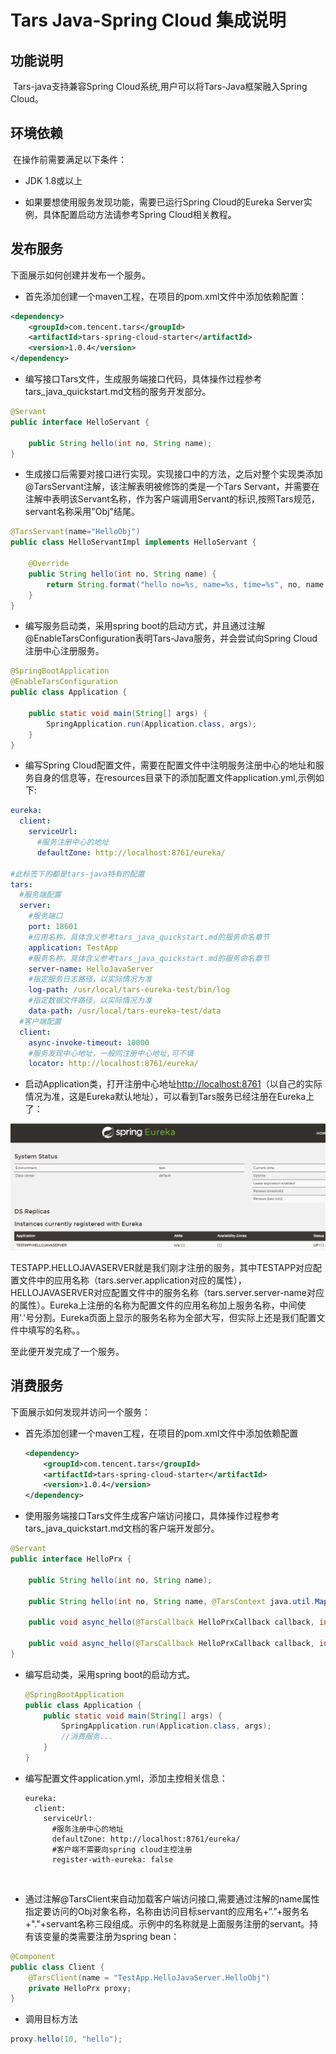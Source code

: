 # Tars Java-Spring Cloud 集成说明

## 功能说明

​       Tars-java支持兼容Spring Cloud系统,用户可以将Tars-Java框架融入Spring Cloud。

## 环境依赖

​       在操作前需要满足以下条件：

- JDK 1.8或以上

- 如果要想使用服务发现功能，需要已运行Spring Cloud的Eureka Server实例，具体配置启动方法请参考Spring Cloud相关教程。

## 发布服务

  下面展示如何创建并发布一个服务。

- 首先添加创建一个maven工程，在项目的pom.xml文件中添加依赖配置：

```xml
<dependency>
    <groupId>com.tencent.tars</groupId>
    <artifactId>tars-spring-cloud-starter</artifactId>
    <version>1.0.4</version>
</dependency>
```

- 编写接口Tars文件，生成服务端接口代码，具体操作过程参考tars_java_quickstart.md文档的服务开发部分。

```java
@Servant
public interface HelloServant {

	public String hello(int no, String name);          
}
```

- 生成接口后需要对接口进行实现。实现接口中的方法，之后对整个实现类添加@TarsServant注解，该注解表明被修饰的类是一个Tars Servant，并需要在注解中表明该Servant名称，作为客户端调用Servant的标识,按照Tars规范，servant名称采用"Obj"结尾。

```java
@TarsServant(name="HelloObj")
public class HelloServantImpl implements HelloServant {

    @Override
    public String hello(int no, String name) {
        return String.format("hello no=%s, name=%s, time=%s", no, name,     System.currentTimeMillis());
    }
}
```

- 编写服务启动类，采用spring boot的启动方式，并且通过注解@EnableTarsConfiguration表明Tars-Java服务，并会尝试向Spring Cloud注册中心注册服务。


```java
@SpringBootApplication
@EnableTarsConfiguration
public class Application {

    public static void main(String[] args) {
        SpringApplication.run(Application.class, args);
    }
}
```
- 编写Spring Cloud配置文件，需要在配置文件中注明服务注册中心的地址和服务自身的信息等，在resources目录下的添加配置文件application.yml,示例如下:


```yml
eureka:
  client:
    serviceUrl:
      #服务注册中心的地址
	  defaultZone: http://localhost:8761/eureka/

#此标签下的都是tars-java特有的配置
tars:    
  #服务端配置
  server:
    #服务端口
    port: 18601 
    #应用名称，具体含义参考tars_java_quickstart.md的服务命名章节
    application: TestApp
    #服务名称，具体含义参考tars_java_quickstart.md的服务命名章节
    server-name: HelloJavaServer
    #指定服务日志路径，以实际情况为准
    log-path: /usr/local/tars-eureka-test/bin/log
    #指定数据文件路径，以实际情况为准
    data-path: /usr/local/tars-eureka-test/data
  #客户端配置
  client:
    async-invoke-timeout: 10000
    #服务发现中心地址，一般同注册中心地址,可不填
    locator: http://localhost:8761/eureka/
```
- 启动Application类，打开注册中心地址[http://localhost:8761](http://localhost:8761/)（以自己的实际情况为准，这是Eureka默认地址），可以看到Tars服务已经注册在Eureka上了：

![eureka-tars-java](images/eureka-tars-java.png)

 TESTAPP.HELLOJAVASERVER就是我们刚才注册的服务，其中TESTAPP对应配置文件中的应用名称（tars.server.application对应的属性），HELLOJAVASERVER对应配置文件中的服务名称（tars.server.server-name对应的属性）。Eureka上注册的名称为配置文件的应用名称加上服务名称，中间使用'.'号分割。Eureka页面上显示的服务名称为全部大写，但实际上还是我们配置文件中填写的名称。。

至此便开发完成了一个服务。

## 消费服务

下面展示如何发现并访问一个服务：

- 首先添加创建一个maven工程，在项目的pom.xml文件中添加依赖配置

  ```xml
  <dependency>
      <groupId>com.tencent.tars</groupId>
      <artifactId>tars-spring-cloud-starter</artifactId>
      <version>1.0.4</version>
  </dependency>
  ```


- 使用服务端接口Tars文件生成客户端访问接口，具体操作过程参考tars_java_quickstart.md文档的客户端开发部分。


```java
@Servant
public interface HelloPrx {

	public String hello(int no, String name);

	public String hello(int no, String name, @TarsContext java.util.Map<String, String> ctx);

	public void async_hello(@TarsCallback HelloPrxCallback callback, int no, String name);

	public void async_hello(@TarsCallback HelloPrxCallback callback, int no, String name, @TarsContext java.util.Map<String, String> ctx);
}
```

- 编写启动类，采用spring boot的启动方式。

  ```java
  @SpringBootApplication
  public class Application {
      public static void main(String[] args) {
          SpringApplication.run(Application.class, args);
          //消费服务...
      }
  }
  ```

- 编写配置文件application.yml，添加主控相关信息：

  ```
  eureka:
    client:
      serviceUrl:
        #服务注册中心的地址
        defaultZone: http://localhost:8761/eureka/
        #客户端不需要向spring cloud主控注册
        register-with-eureka: false
  ```

  ​

- 通过注解@TarsClient来自动加载客户端访问接口,需要通过注解的name属性指定要访问的Obj对象名称，名称由访问目标servant的应用名+“.”+服务名+"."+servant名称三段组成。示例中的名称就是上面服务注册的servant。持有该变量的类需要注册为spring bean：

```java
@Component
public class Client {
    @TarsClient(name = "TestApp.HelloJavaServer.HelloObj")
    private HelloPrx proxy;
}
```

- 调用目标方法


```java
proxy.hello(10, "hello");
```

